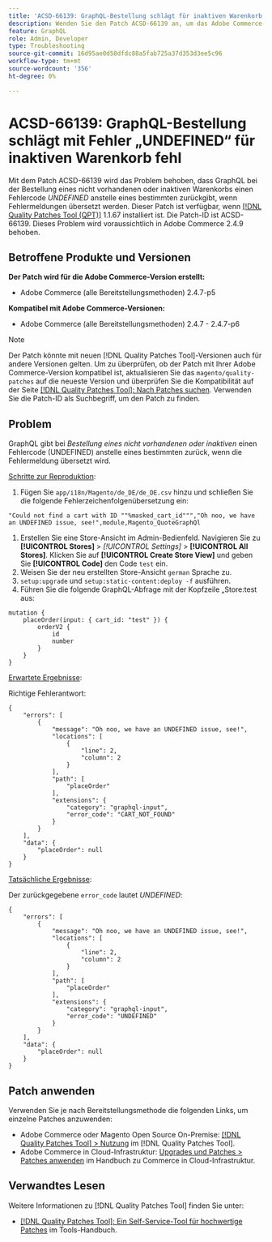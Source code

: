 ```yaml
---
title: 'ACSD-66139: GraphQL-Bestellung schlägt für inaktiven Warenkorb mit dem Fehler „UNDEFINED“ fehl'
description: Wenden Sie den Patch ACSD-66139 an, um das Adobe Commerce-Problem zu beheben, bei dem GraphQL bei der Bestellung eines nicht vorhandenen oder inaktiven Warenkorbs einen NICHT DEFINIERTEN Fehlercode anstelle eines bestimmten zurückgibt, wenn Fehlermeldungen übersetzt werden.
feature: GraphQL
role: Admin, Developer
type: Troubleshooting
source-git-commit: 16d95ae0d58dfdc88a5fab725a37d353d3ee5c96
workflow-type: tm+mt
source-wordcount: '356'
ht-degree: 0%

---
```



# ACSD-66139: GraphQL-Bestellung schlägt mit Fehler „UNDEFINED“ für inaktiven Warenkorb fehl

Mit dem Patch ACSD-66139 wird das Problem behoben, dass GraphQL bei der Bestellung eines nicht vorhandenen oder inaktiven Warenkorbs einen Fehlercode *UNDEFINED* anstelle eines bestimmten zurückgibt, wenn Fehlermeldungen übersetzt werden. Dieser Patch ist verfügbar, wenn [[!DNL Quality Patches Tool (QPT)]](/help/tools/quality-patches-tool/quality-patches-tool-to-self-serve-quality-patches.md) 1.1.67 installiert ist. Die Patch-ID ist ACSD-66139. Dieses Problem wird voraussichtlich in Adobe Commerce 2.4.9 behoben.

## Betroffene Produkte und Versionen

**Der Patch wird für die Adobe Commerce-Version erstellt:**

* Adobe Commerce (alle Bereitstellungsmethoden) 2.4.7-p5

**Kompatibel mit Adobe Commerce-Versionen:**

* Adobe Commerce (alle Bereitstellungsmethoden) 2.4.7 - 2.4.7-p6

>[!NOTE]
>
>Der Patch könnte mit neuen [!DNL Quality Patches Tool]-Versionen auch für andere Versionen gelten. Um zu überprüfen, ob der Patch mit Ihrer Adobe Commerce-Version kompatibel ist, aktualisieren Sie das `magento/quality-patches` auf die neueste Version und überprüfen Sie die Kompatibilität auf der Seite [[!DNL Quality Patches Tool]: Nach Patches suchen](https://experienceleague.adobe.com/tools/commerce-quality-patches/index.html). Verwenden Sie die Patch-ID als Suchbegriff, um den Patch zu finden.

## Problem

GraphQL gibt bei *Bestellung eines nicht vorhandenen oder inaktiven* einen Fehlercode (UNDEFINED) anstelle eines bestimmten zurück, wenn die Fehlermeldung übersetzt wird.

<u>Schritte zur Reproduktion</u>:

1. Fügen Sie `app/i18n/Magento/de_DE/de_DE.csv` hinzu und schließen Sie die folgende Fehlerzeichenfolgenübersetzung ein:

```
"Could not find a cart with ID ""%masked_cart_id""","Oh noo, we have an UNDEFINED issue, see!",module,Magento_QuoteGraphQl
```

1. Erstellen Sie eine Store-Ansicht im Admin-Bedienfeld. Navigieren Sie zu **[!UICONTROL Stores]** > *[!UICONTROL Settings]* > **[!UICONTROL All Stores]**. Klicken Sie auf **[!UICONTROL Create Store View]** und geben Sie **[!UICONTROL Code]** den Code `test` ein.
1. Weisen Sie der neu erstellten Store-Ansicht `german` Sprache zu.
1. `setup:upgrade` und `setup:static-content:deploy -f` ausführen.
1. Führen Sie die folgende GraphQL-Abfrage mit der Kopfzeile „Store:test aus:

```
mutation {
    placeOrder(input: { cart_id: "test" }) {
        orderV2 {
            id
            number
        }
    }
}
```

<u>Erwartete Ergebnisse</u>:

Richtige Fehlerantwort:

```
{
    "errors": [
        {
            "message": "Oh noo, we have an UNDEFINED issue, see!",
            "locations": [
                {
                    "line": 2,
                    "column": 2
                }
            ],
            "path": [
                "placeOrder"
            ],
            "extensions": {
                "category": "graphql-input",
                "error_code": "CART_NOT_FOUND"
            }
        }
    ],
    "data": {
        "placeOrder": null
    }
}
```

<u>Tatsächliche Ergebnisse</u>:

Der zurückgegebene `error_code` lautet *UNDEFINED*:

```
{
    "errors": [
        {
            "message": "Oh noo, we have an UNDEFINED issue, see!",
            "locations": [
                {
                    "line": 2,
                    "column": 2
                }
            ],
            "path": [
                "placeOrder"
            ],
            "extensions": {
                "category": "graphql-input",
                "error_code": "UNDEFINED"
            }
        }
    ],
    "data": {
        "placeOrder": null
    }
}
```

## Patch anwenden

Verwenden Sie je nach Bereitstellungsmethode die folgenden Links, um einzelne Patches anzuwenden:

* Adobe Commerce oder Magento Open Source On-Premise: [[!DNL Quality Patches Tool] > Nutzung](/help/tools/quality-patches-tool/usage.md) im [!DNL Quality Patches Tool].
* Adobe Commerce in Cloud-Infrastruktur: [Upgrades und Patches > Patches anwenden](https://experienceleague.adobe.com/docs/commerce-cloud-service/user-guide/develop/upgrade/apply-patches.html) im Handbuch zu Commerce in Cloud-Infrastruktur.

## Verwandtes Lesen

Weitere Informationen zu [!DNL Quality Patches Tool] finden Sie unter:

* [[!DNL Quality Patches Tool]: Ein Self-Service-Tool für hochwertige Patches](/help/tools/quality-patches-tool/quality-patches-tool-to-self-serve-quality-patches.md) im Tools-Handbuch.
